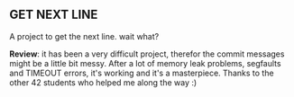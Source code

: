 ## GET NEXT LINE

A project to get the next line. wait what?

**Review**: it has been a very difficult project, therefor the commit messages might be a little bit messy.
After a lot of memory leak problems, segfaults and TIMEOUT errors, it's working and it's a masterpiece.
Thanks to the other 42 students who helped me along the way :)